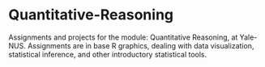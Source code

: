 # Quantitative-Reasoning

Assignments and projects for the module: Quantitative Reasoning, at Yale-NUS. Assignments are in base R graphics, dealing with data visualization, statistical inference, and other introductory statistical tools.
